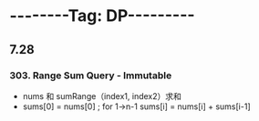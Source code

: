 
# --------Tag: DP---------

## 7.28

### 303. Range Sum Query - Immutable
* nums 和 sumRange（index1, index2）求和
* sums[0] = nums[0] ; for 1->n-1 sums[i] = nums[i] + sums[i-1]